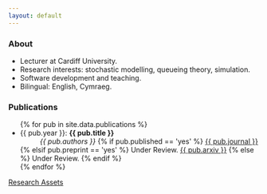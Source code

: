 ```yaml
---
layout: default
---
```


### About

 + Lecturer at Cardiff University.
 + Research interests: stochastic modelling, queueing theory, simulation.
 + Software development and teaching.
 + Bilingual: English, Cymraeg.


### Publications

<ul>
{% for pub in site.data.publications %}
  <li>{{ pub.year }}: <b>{{ pub.title }}</b><br>&nbsp;&nbsp;&nbsp;&nbsp;&nbsp;&nbsp;&nbsp;&nbsp;&nbsp;&nbsp;<i>{{ pub.authors }}</i> 
  	{% if pub.published == 'yes' %}
  	  <a class="page-link" href="{{ pub.link }}">{{ pub.journal }}</a>
  	{% elsif pub.preprint == 'yes' %}
  	  Under Review. <a class="page-link" href="{{ pub.link }}">{{ pub.arxiv }}</a>
  	{% else %}
  	  Under Review.
  	{% endif %}
  </li>
{% endfor %}
</ul>

[Research Assets](/assets/)
